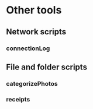 # Other tools

## Network scripts
### connectionLog

## File and folder scripts
### categorizePhotos
### receipts
